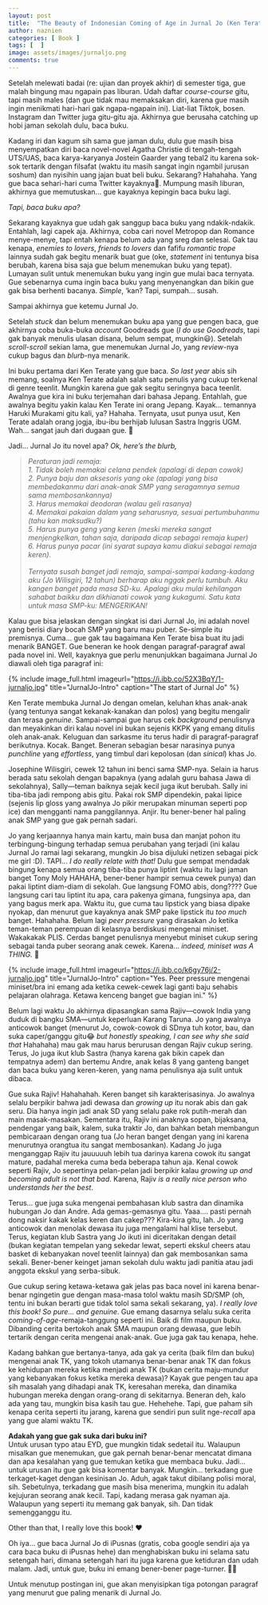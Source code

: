 ```yaml
---
layout: post
title:  "The Beauty of Indonesian Coming of Age in Jurnal Jo (Ken Terate, 2008)"
author: naznien
categories: [ Book ]
tags: [  ]
image: assets/images/jurnaljo.png
comments: true
---
```


Setelah melewati badai (re: ujian dan proyek akhir) di semester tiga, gue malah bingung mau ngapain pas liburan. Udah daftar *course-course* gitu, tapi masih males (dan gue tidak mau memaksakan diri, karena gue masih ingin menikmati hari-hari gak ngapa-ngapain ini). Liat-liat Tiktok, bosen. Instagram dan Twitter juga gitu-gitu aja. Akhirnya gue berusaha catching up hobi jaman sekolah dulu, baca buku.

Kadang iri dan kagum sih sama gue jaman dulu, dulu gue masih bisa menyempatkan diri baca novel-novel Agatha Christie di tengah-tengah UTS/UAS, baca karya-karyanya Jostein Gaarder yang tebal2 itu karena sok-sok tertarik dengan filsafat (waktu itu masih sangat ingin ngambil jurusan soshum) dan nyisihin uang jajan buat beli buku. Sekarang? Hahahaha. Yang gue baca sehari-hari cuma Twitter kayaknya🤣. Mumpung masih liburan, akhirnya gue memutuskan... gue kayaknya kepingin baca buku lagi.

*Tapi, baca buku apa?*

Sekarang kayaknya gue udah gak sanggup baca buku yang ndakik-ndakik. Entahlah, lagi capek aja. Akhirnya, coba cari novel Metropop dan Romance menye-menye, tapi entah kenapa belum ada yang sreg dan selesai. Gak tau kenapa, *enemies to lovers*, *friends to lovers* dan fafifu *romantic trope* lainnya sudah gak begitu menarik buat gue (oke, *statement* ini tentunya bisa berubah, karena bisa saja gue belum menemukan buku yang tepat). Lumayan sulit untuk menemukan buku yang ingin gue mulai baca ternyata. Gue sebenarnya cuma ingin baca buku yang menyenangkan dan bikin gue gak bisa berhenti bacanya. *Simple*, ‘kan? Tapi, sumpah... susah.

Sampai akhirnya gue ketemu Jurnal Jo. 

Setelah *stuck* dan belum menemukan buku apa yang gue pengen baca, gue akhirnya coba buka-buka *account* Goodreads gue (*I do use Goodreads*, tapi gak banyak menulis ulasan disana, belum sempat, mungkin😃). Setelah *scroll-scroll* sekian lama, gue menemukan Jurnal Jo, yang *review*-nya cukup bagus dan *blurb*-nya menarik.

Ini buku pertama dari Ken Terate yang gue baca. *So last year* abis sih memang, soalnya Ken Terate adalah salah satu penulis yang cukup terkenal di genre teenlit. Mungkin karena gue gak segitu seringnya baca teenlit. Awalnya gue kira ini buku terjemahan dari bahasa Jepang. Entahlah, gue awalnya begitu yakin kalau Ken Terate ini orang Jepang. Kayak... temannya Haruki Murakami gitu kali, ya? Hahaha. Ternyata, usut punya usut, Ken Terate adalah orang jogja, ibu-ibu berhijab lulusan Sastra Inggris UGM. Wah... sangat jauh dari dugaan gue. 🤣

Jadi... Jurnal Jo itu novel apa?
*Ok, here’s the blurb,*

> *Peraturan jadi remaja:* <br>
*1. Tidak boleh memakai celana pendek (apalagi di depan cowok)* <br>
*2. Punya baju dan aksesoris yang oke (apalagi yang bisa membedakanmu dari anak-anak SMP yang seragamnya semua sama membosankannya)* <br>
*3. Harus memakai deodoran (walau geli rasanya)* <br>
*4. Memakai pakaian dalam yang seharusnya, sesuai pertumbuhanmu (tahu kan maksudku?)* <br>
*5. Harus punya geng yang keren (meski mereka sangat menjengkelkan, tahan saja, daripada dicap sebagai remaja kuper)* <br>
*6. Harus punya pacar (ini syarat supaya kamu diakui sebagai remaja keren).* <br> <br>
*Ternyata susah banget jadi remaja, sampai-sampai kadang-kadang aku (Jo Wilisgiri, 12 tahun) berharap aku nggak perlu tumbuh. Aku kangen banget pada masa SD-ku. Apalagi aku mulai kehilangan sahabat baikku dan dikhianati cowok yang kukagumi. Satu kata untuk masa SMP-ku: MENGERIKAN!*

Kalau gue bisa jelaskan dengan singkat isi dari Jurnal Jo, ini adalah novel yang berisi diary bocah SMP yang baru mau puber. Se-simple itu premisnya. Cuma... gue gak tau bagaimana Ken Terate bisa buat itu jadi menarik BANGET. Gue beneran ke hook dengan paragraf-paragraf awal pada novel ini. Well, kayaknya gue perlu menunjukkan bagaimana Jurnal Jo diawali oleh tiga paragraf ini:

{% include image_full.html imageurl="https://i.ibb.co/52X3BqY/1-jurnaljo.jpg" title="JurnalJo-Intro" caption="The start of Jurnal Jo" %}

Ken Terate membuka Jurnal Jo dengan omelan, keluhan khas anak-anak (yang tentunya sangat kekanak-kanakan dan polos) yang begitu mengalir dan terasa *genuine*. Sampai-sampai gue harus cek *background* penulisnya dan meyakinkan diri kalau novel ini bukan sejenis KKPK yang emang ditulis oleh anak-anak. Keluguan dan sarkasme itu terus hadir di paragraf-paragraf berikutnya. Kocak. Banget. Beneran sebagian besar narasinya punya *punchline* yang *effortless*, yang timbul dari kepolosan (dan *sinical*) khas Jo.

Josephine Wilisgiri, cewek 12 tahun ini benci sama SMP-nya. Selain ia harus berada satu sekolah dengan bapaknya (yang adalah guru bahasa Jawa di sekolahnya), Sally—teman baiknya sejak kecil juga ikut berubah. Sally ini tiba-tiba jadi rempong abis gitu. Pakai rok SMP dipendekin, pakai lipice (sejenis lip gloss yang awalnya Jo pikir merupakan minuman seperti pop ice) dan mengganti nama panggilannya. Anjir. Itu bener-bener hal paling anak SMP yang gue gak pernah sadari. 

Jo yang kerjaannya hanya main kartu, main busa dan manjat pohon itu terbingung-bingung terhadap semua perubahan yang terjadi (ini kalau Jurnal Jo ramai lagi sekarang, mungkin Jo bisa dijuluki netizen sebagai pick me girl :D). TAPI... *I do really relate with that!* Dulu gue sempat mendadak bingung kenapa semua orang tiba-tiba punya liptint (waktu itu lagi jaman banget Tony Moly HAHAHA, bener-bener hampir semua cewek punya) dan pakai liptint diam-diam di sekolah. Gue langsung FOMO abis, dong???? Gue langsung cari tau liptint itu apa, cara pakenya gimana, fungsinya apa, dan yang bagus merk apa. Waktu itu, gue cuma tau lipstick yang biasa dipake nyokap, dan menurut gue kayaknya anak SMP pake lipstick itu *too much* banget. Hahahaha. Belum lagi *peer pressure* yang dirasakan Jo ketika teman-teman perempuan di kelasnya berdiskusi mengenai miniset. Wakakakak PLIS. Cerdas banget penulisnya menyebut miniset cukup sering sebagai tanda puber seorang anak cewek. Karena... *indeed, miniset was A THING.* 🤣 

{% include image_full.html imageurl="https://i.ibb.co/k6gy76j/2-jurnaljo.jpg" title="JurnalJo-Intro" caption="Yes. Peer pressure mengenai miniset/bra ini emang ada ketika cewek-cewek lagi ganti baju sehabis pelajaran olahraga. Ketawa kenceng banget gue bagian ini." %}

Belum lagi waktu Jo akhirnya dipasangkan sama Rajiv—cowok India yang duduk di bangku SMA—untuk keperluan Karang Taruna. Jo yang awalnya anticowok banget (menurut Jo, cowok-cowok di SDnya tuh kotor, bau, dan suka caper/ganggu gitu😂 *but honestly speaking, I can see why she said that* Hahahaha) mau gak mau harus berurusan dengan Rajiv cukup sering. Terus, Jo juga ikut klub Sastra (hanya karena gak bikin capek dan tempatnya adem) dan bertemu Andre, anak kelas 8 yang ganteng banget dan baca buku yang keren-keren, yang nama penulisnya aja sulit untuk dibaca. 

Gue suka Rajiv! Hahahahah. Keren banget sih karakterisasinya. Jo awalnya selalu berpikir bahwa jadi dewasa dan *growing up* itu norak abis dan gak seru. Dia hanya ingin jadi anak SD yang selalu pake rok putih-merah dan main masak-masakan. Sementara itu, Rajiv ini anaknya sopan, bijaksana, pendengar yang baik, kalem, suka traktir Jo, dan bahkan betah membangun pembicaraan dengan orang tua (Jo heran banget dengan yang ini karena menurutnya orangtua itu sangat membosankan). Kadang Jo juga menganggap Rajiv itu jauuuuuh lebih tua darinya karena cowok itu sangat mature, padahal mereka cuma beda beberapa tahun aja. Kenal cowok seperti Rajiv, Jo sepertinya pelan-pelan jadi berpikir kalau *growing up and becoming adult is not that bad*. Karena, Rajiv *is a really nice person who understands her the best*.

Terus... gue juga suka mengenai pembahasan klub sastra dan dinamika hubungan Jo dan Andre. Ada gemas-gemasnya gitu. Yaaa.... pasti pernah dong naksir kakak kelas keren dan cakep??? Kira-kira gitu, lah. Jo yang anticowok dan menolak dewasa itu juga mengalami hal klise tersebut. Terus, kegiatan klub Sastra yang Jo ikuti ini diceritakan dengan detail (bukan kegiatan tempelan yang sekedar lewat, seperti ekskul cheers atau basket di kebanyakan novel teenlit lainnya) dan gak membosankan sama sekali. Bener-bener keinget jaman sekolah dulu waktu jadi panitia atau jadi anggota ekskul yang serba-sibuk.

Gue cukup sering ketawa-ketawa gak jelas pas baca novel ini karena benar-benar ngingetin gue dengan masa-masa tolol waktu masih SD/SMP (oh, tentu ini bukan berarti gue tidak tolol sama sekali sekarang, ya). *I really love this book! So pure... and genuine*. Gue emang dasarnya selalu suka cerita *coming-of-age*-remaja-tanggung seperti ini. Baik di film maupun buku. Dibanding cerita bertokoh anak SMA maupun orang dewasa, gue lebih tertarik dengan cerita mengenai anak-anak. Gue juga gak tau kenapa, hehe. 

Kadang bahkan gue bertanya-tanya, ada gak ya cerita (baik film dan buku) mengenai anak TK, yang tokoh utamanya benar-benar anak TK dan fokus ke kehidupan mereka ketika menjadi anak TK (bukan cerita maju-mundur yang kebanyakan fokus ketika mereka dewasa)? Kayak gue pengen tau apa sih masalah yang dihadapi anak TK, keresahan mereka, dan dinamika hubungan mereka dengan orang-orang di sekitarnya. Beneran deh, kalo ada yang tau, mungkin bisa kasih tau gue. Hehehehe. Tapi, gue paham sih kenapa cerita seperti itu jarang, karena gue sendiri pun sulit nge-*recall* apa yang gue alami waktu TK.

**Adakah yang gue gak suka dari buku ini?** <br> 
Untuk urusan typo atau EYD, gue mungkin tidak sedetail itu. Walaupun misalkan gue menemukan, gue gak pernah benar-benar mencatat dimana dan apa kesalahan yang gue temukan ketika gue membaca buku. Jadi... untuk urusan itu gue gak bisa komentar banyak. Mungkin... terkadang gue terkaget-kaget dengan kesinisan Jo. Aduh, agak takut dibilang polisi moral, sih. Sebetulnya, terkadang gue masih bisa menerima, mungkin itu adalah kejujuran seorang anak kecil. Tapi, kadang merasa gak nyaman aja. Walaupun yang seperti itu memang gak banyak, sih. Dan tidak semengganggu itu.

Other than that, I really love this book! ❤️

Oh iya... gue baca Jurnal Jo di iPusnas (gratis, coba google sendiri aja ya cara baca buku di iPusnas hehe) dan menghabiskan buku ini selama satu setengah hari, dimana setengah hari itu juga karena gue ketiduran dan udah malam. Jadi, untuk gue, buku ini emang bener-bener page-turner. 👍🏻

Untuk menutup postingan ini, gue akan menyisipkan tiga potongan paragraf yang menurut gue paling menarik di Jurnal Jo.


